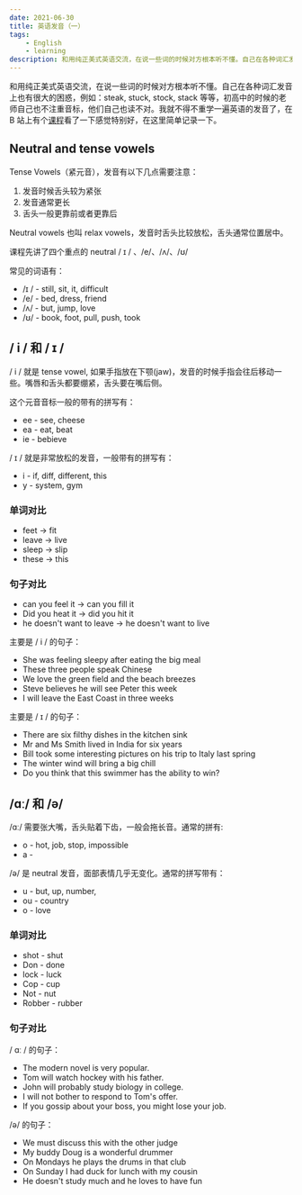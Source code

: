 ```yaml
---
date: 2021-06-30
title: 英语发音（一）
tags:
    - English
    - learning
description: 和用纯正美式英语交流，在说一些词的时候对方根本听不懂。自己在各种词汇发音上也有很大的困惑，例如：steak, stuck, stock, stack 等等，初高中的时候的老师自己也不注重音标，他们自己也读不对。我就不得不重学一遍英语的发音了。
---
```


和用纯正美式英语交流，在说一些词的时候对方根本听不懂。自己在各种词汇发音上也有很大的困惑，例如：steak, stuck, stock, stack 等等，初高中的时候的老师自己也不注重音标，他们自己也读不对。我就不得不重学一遍英语的发音了，在 B 站上有个[课程](https://www.bilibili.com/video/BV1L4411V7Cm/?vd_source=8998f4c1af57946a59db95517e3539c0)看了一下感觉特别好，在这里简单记录一下。

## Neutral and tense vowels

Tense Vowels（紧元音），发音有以下几点需要注意：

1. 发音时候舌头较为紧张
2. 发音通常更长
3. 舌头一般更靠前或者更靠后

Neutral vowels 也叫 relax vowels，发音时舌头比较放松，舌头通常位置居中。

课程先讲了四个重点的 neutral / ɪ / 、/e/、/ʌ/、/ʊ/

常见的词语有：

-   /ɪ / - still, sit, it, difficult
-   /e/ - bed, dress, friend
-   /ʌ/ - but, jump, love
-   /ʊ/ - book, foot, pull, push, took

## / i / 和 / ɪ /

/ i / 就是 tense vowel, 如果手指放在下颚(jaw)，发音的时候手指会往后移动一些。嘴唇和舌头都要绷紧，舌头要在嘴后侧。

这个元音音标一般的带有的拼写有：

-   ee - see, cheese
-   ea - eat, beat
-   ie - bebieve

/ ɪ / 就是非常放松的发音，一般带有的拼写有：

-   i - if, diff, different, this
-   y - system, gym

### 单词对比

-   feet -> fit
-   leave -> live
-   sleep -> slip
-   these -> this

### 句子对比

-   can you feel it -> can you fill it
-   Did you heat it -> did you hit it
-   he doesn't want to leave -> he doesn't want to live

主要是 / i / 的句子：

-   She was feeling sleepy after eating the big meal
-   These three people speak Chinese
-   We love the green field and the beach breezes
-   Steve believes he will see Peter this week
-   I will leave the East Coast in three weeks

主要是 / ɪ / 的句子：

-   There are six filthy dishes in the kitchen sink
-   Mr and Ms Smith lived in India for six years
-   Bill took some interesting pictures on his trip to Italy last spring
-   The winter wind will bring a big chill
-   Do you think that this swimmer has the ability to win?

## /ɑː/ 和 /ə/

/ɑː/ 需要张大嘴，舌头贴着下齿，一般会拖长音。通常的拼有:

-   o - hot, job, stop, impossible
-   a -

/ə/ 是 neutral 发音，面部表情几乎无变化。通常的拼写带有：

-   u - but, up, number,
-   ou - country
-   o - love

### 单词对比

-   shot - shut
-   Don - done
-   lock - luck
-   Cop - cup
-   Not - nut
-   Robber - rubber

### 句子对比

/ ɑː / 的句子：

- The modern novel is very popular.
- Tom will watch hockey with his father.
- John will probably study biology in college.
- I will not bother to respond to Tom's offer.
- If you gossip about your boss, you might lose your job.

/ə/ 的句子： 

- We must discuss this with the other judge
- My buddy Doug is a wonderful drummer
- On Mondays he plays the drums in that club
- On Sunday I had duck for lunch with my cousin
- He doesn't study much and he loves to have fun

